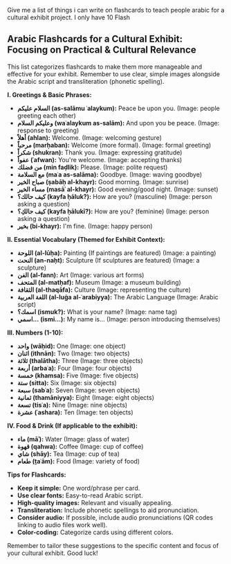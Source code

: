 Give me a list of things i can write on flashcards to teach people arabic for a cultural exhibit project. I only have 10 Flash

## Arabic Flashcards for a Cultural Exhibit:  Focusing on Practical & Cultural Relevance

This list categorizes flashcards to make them more manageable and effective for your exhibit.  Remember to use clear, simple images alongside the Arabic script and transliteration (phonetic spelling).


**I. Greetings & Basic Phrases:**

* **السلام عليكم (as-salāmu ʿalaykum):** Peace be upon you.  (Image: people greeting each other)
* **وعليكم السلام (waʿalaykum as-salām):** And upon you be peace. (Image: response to greeting)
* **أهلاً (ahlan):** Welcome. (Image: welcoming gesture)
* **مرحباً (marḥaban):** Welcome (more formal). (Image: formal greeting)
* **شكراً (shukran):** Thank you. (Image: expressing gratitude)
* **عفواً (ʿafwan):** You're welcome. (Image: accepting thanks)
* **من فضلك (min faḍlik):** Please. (Image: polite request)
* **مع السلامة (maʿa as-salāma):** Goodbye. (Image: waving goodbye)
* **صباح الخير (ṣabāḥ al-khayr):** Good morning. (Image: sunrise)
* **مساء الخير (masāʾ al-khayr):** Good evening/good night. (Image: sunset)
* **كيف حالك؟ (kayfa ḥāluk?):** How are you? (masculine) (Image: person asking a question)
* **كيف حالكِ؟ (kayfa ḥālukī?):** How are you? (feminine) (Image: person asking a question)
* **بخير (bi-khayr):** I'm fine. (Image: happy person)


**II. Essential Vocabulary (Themed for Exhibit Context):**

* **اللوحة (al-lūḥa):** Painting (If paintings are featured) (Image: a painting)
* **النحت (an-naḥt):** Sculpture (If sculptures are featured) (Image: a sculpture)
* **الفن (al-fann):** Art (Image: various art forms)
* **المتحف (al-matḥaf):** Museum (Image: a museum building)
* **الثقافة (al-thaqāfa):** Culture (Image: representing the culture)
* **اللغة العربية (al-luġa al-ʿarabiyya):** The Arabic Language (Image: Arabic script)
* **اسمك؟ (ismuk?):** What is your name? (Image: name tag)
* **اسمي... (ismi...):** My name is... (Image: person introducing themselves)


**III. Numbers (1-10):**

* **واحد (wāḥid):** One (Image: one object)
* **اثنان (ithnān):** Two (Image: two objects)
* **ثلاثة (thalātha):** Three (Image: three objects)
* **أربعة (arbaʿa):** Four (Image: four objects)
* **خمسة (khamsa):** Five (Image: five objects)
* **ستة (sitta):** Six (Image: six objects)
* **سبعة (sabʿa):** Seven (Image: seven objects)
* **ثمانية (thamāniyya):** Eight (Image: eight objects)
* **تسعة (tisʿa):** Nine (Image: nine objects)
* **عشرة (ʿashara):** Ten (Image: ten objects)


**IV. Food & Drink (If applicable to the exhibit):**

* **ماء (māʾ):** Water (Image: glass of water)
* **قهوة (qahwa):** Coffee (Image: cup of coffee)
* **شاي (shāy):** Tea (Image: cup of tea)
* **طعام (ṭaʿām):** Food (Image: variety of food)


**Tips for Flashcards:**

* **Keep it simple:** One word/phrase per card.
* **Use clear fonts:**  Easy-to-read Arabic script.
* **High-quality images:** Relevant and visually appealing.
* **Transliteration:** Include phonetic spellings to aid pronunciation.
* **Consider audio:**  If possible, include audio pronunciations (QR codes linking to audio files work well).
* **Color-coding:**  Categorize cards using different colors.


Remember to tailor these suggestions to the specific content and focus of your cultural exhibit.  Good luck!
